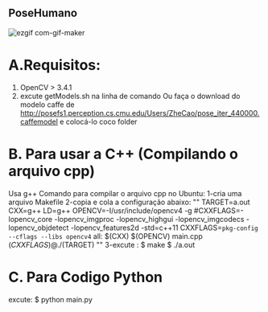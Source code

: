 ## PoseHumano


 ![ezgif com-gif-maker](https://user-images.githubusercontent.com/45535344/180133435-f00b1ffc-f2da-4f6c-ac22-083ae4b2a270.gif)
 

# A.Requisitos: 
1. OpenCV > 3.4.1
2. excute getModels.sh na linha de comando Ou faça o download do modelo caffe de http://posefs1.perception.cs.cmu.edu/Users/ZheCao/pose_iter_440000.caffemodel e colocá-lo coco folder

# B. Para usar a C++ (Compilando o arquivo cpp)
 
Usa g++
Comando para compilar o arquivo cpp no ​​Ubuntu:
  1-cria uma arquivo Makefile
  2-copia e cola a configuração abaixo:
  ""
    TARGET=a.out
    CXX=g++
    LD=g++
    OPENCV=-I/usr/include/opencv4 -g
    #CXXFLAGS=-lopencv_core -lopencv_imgproc -lopencv_highgui -lopencv_imgcodecs -lopencv_objdetect -lopencv_features2d -std=c++11
    CXXFLAGS=`pkg-config --cflags --libs opencv4`
    all:
      $(CXX) $(OPENCV) main.cpp $(CXXFLAGS)
      @./$(TARGET)
  ""
  3-excute :
  $ make
  $ ./a.out


# C. Para Codigo Python
 excute: 
 $ python main.py
